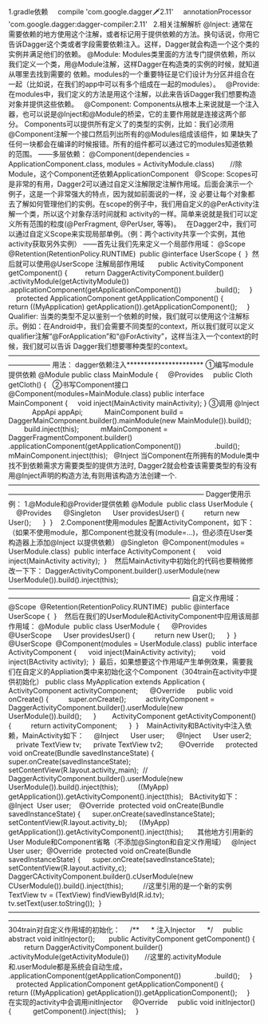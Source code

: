 1.gradle依赖
    compile 'com.google.dagger:dagger:2.11'
    annotationProcessor 'com.google.dagger:dagger-compiler:2.11'
 
2.相关注解解析
@Inject: 通常在需要依赖的地方使用这个注解，或者标记用于提供依赖的方法。换句话说，你用它告诉Dagger这个类或者字段需要依赖注入。这样，Dagger就会构造一个这个类的实例并满足他们的依赖。
@Module: Modules类里面的方法专门提供依赖，所以我们定义一个类，用@Module注解，这样Dagger在构造类的实例的时候，就知道从哪里去找到需要的 依赖。modules的一个重要特征是它们设计为分区并组合在一起（比如说，在我们的app中可以有多个组成在一起的modules）。
 
@Provide: 在modules中，我们定义的方法是用这个注解，以此来告诉Dagger我们想要构造对象并提供这些依赖。
 
@Component: Components从根本上来说就是一个注入器，也可以说是@Inject和@Module的桥梁，它的主要作用就是连接这两个部分。 Components可以提供所有定义了的类型的实例，比如：我们必须用@Component注解一个接口然后列出所有的@Modules组成该组件，如 果缺失了任何一块都会在编译的时候报错。所有的组件都可以通过它的modules知道依赖的范围。
——多层依赖：
@Component(dependencies = ApplicationComponent.class, modules = ActivityModule.class)        //除Module，这个Component还依赖ApplicationComponent
 
@Scope: Scopes可是非常的有用，Dagger2可以通过自定义注解限定注解作用域。后面会演示一个例子，这是一个非常强大的特点，因为就如前面说的一样，没 必要让每个对象都去了解如何管理他们的实例。在scope的例子中，我们用自定义的@PerActivity注解一个类，所以这个对象存活时间就和 activity的一样。简单来说就是我们可以定义所有范围的粒度(@PerFragment, @PerUser, 等等)。
 
在Dagger2中，我们可以通过自定义Scope来实现局部单例。（例：两个activity共享一个实例，其他activity获取另外实例）
——首先让我们先来定义一个局部作用域：
@Scope  
@Retention(RetentionPolicy.RUNTIME)  
public @interface UserScope {  
}  
然后就可以使用@UserScope 注解局部作用域
 
    public ActivityComponent getComponent() {
        return DaggerActivityComponent.builder()
                .activityModule(getActivityModule())
                .applicationComponent(getApplicationComponent())
                .build();
    }
 
    protected ApplicationComponent getApplicationComponent() {
        return ((MyApplication) getApplication()).getApplicationComponent();
    }
 
Qualifier: 当类的类型不足以鉴别一个依赖的时候，我们就可以使用这个注解标示。例如：在Android中，我们会需要不同类型的context，所以我们就可以定义 qualifier注解“@ForApplication”和“@ForActivity”，这样当注入一个context的时候，我们就可以告诉 Dagger我们想要哪种类型的context。
 
——————————————————————————————————————————
用法：
dagger依赖注入**********************
①编写module提供依赖
@Module
public class MainModule {
    @Provides
    public Cloth getCloth() {
 
②书写Component接口
@Component(modules=MainModule.class)
public interface MainComponent {
    void inject(MainActivity mainActivity);
}
③调用
@Inject
            AppApi appApi;
 
        MainComponent build = DaggerMainComponent.builder().mainModule(new MainModule()).build();
        build.inject(this);
 
        mMainComponent = DaggerFragmentComponent.builder()
                .applicationComponent(getApplicationComponent())
                .build();
        mMainComponent.inject(this);
 
@Inject
当Component在所拥有的Module类中找不到依赖需求方需要类型的提供方法时,
Dagger2就会检查该需要类型的有没有用@Inject声明的构造方法,有则用该构造方法创建一个.
 
————————————————————————————————————————————————————————————————
Dagger使用示例：
1.@Module和@Provider提供依赖
@Module  
public class UserModule {  
    @Provides  
    @Singleton  
    User providesUser() {  
        return new User();  
    }  
}  
 
2.Component使用modules
配置ActivityComponent，如下：（如果不使用module，那Component也就没有(module=...)，但必须在User类构造器上添加@Inject 以提供依赖）
@Singleton  
@Component(modules = UserModule.class)  
public interface ActivityComponent {  
    void inject(MainActivity activity);  
}  
 
然后MainActivity中初始化的代码也要稍微修改一下下：
DaggerActivityComponent.builder().userModule(new UserModule()).build().inject(this);  
 
——————————————————————————————————————————————————————————————
自定义作用域：
@Scope  
@Retention(RetentionPolicy.RUNTIME)  
public @interface UserScope {  
}  
 
然后在我们的UserModule和ActivityComponent中应用该局部作用域：
@Module  
public class UserModule {  
    @Provides  
    @UserScope  
    User providesUser() {  
        return new User();  
    }  
}  
 
@UserScope  
@Component(modules = UserModule.class)  
public interface ActivityComponent {  
    void inject(MainActivity activity);  
  
    void inject(BActivity activity);  
}  
最后，如果想要这个作用域产生单例效果，需要我们在自定义的Appliation类中来初始化这个Component（304train在activity中提供初始化）
public class MyApplication extends Application {  
    ActivityComponent activityComponent;  
    @Override  
    public void onCreate() {  
        super.onCreate();  
        activityComponent = DaggerActivityComponent.builder().userModule(new UserModule()).build();  
    }  
  
    ActivityComponent getActivityComponent(){  
        return activityComponent;  
    }  
}  
 
MainActivity和BActivity中注入依赖，MainActivity如下：
    @Inject  
    User user;  
    @Inject  
    User user2;  
    private TextView tv;  
    private TextView tv2;  
  
    @Override  
    protected void onCreate(Bundle savedInstanceState) {  
        super.onCreate(savedInstanceState);  
        setContentView(R.layout.activity_main);  
//        DaggerActivityComponent.builder().userModule(new UserModule()).build().inject(this);  
        ((MyApp) getApplication()).getActivityComponent().inject(this); 
 
BActivity如下：
@Inject  
User user;  
  
@Override  
protected void onCreate(Bundle savedInstanceState) {  
    super.onCreate(savedInstanceState);  
    setContentView(R.layout.activity_b);  
    ((MyApp) getApplication()).getActivityComponent().inject(this);   
 
 
其他地方引用新的User
Module和Component省略（不添加@Sington和自定义作用域）
 
@Inject  
User user;  
@Override  
protected void onCreate(Bundle savedInstanceState) {  
    super.onCreate(savedInstanceState);  
    setContentView(R.layout.activity_c);  
    DaggerCActivityComponent.builder().cUserModule(new CUserModule()).build().inject(this);          //这里引用的是一个新的实例
    TextView tv = (TextView) findViewById(R.id.tv);  
    tv.setText(user.toString());  
}  
————————————————————————————————————————————————————————————————————
304train对自定义作用域的初始化：
    /**
     * 注入Injector
     */
    public abstract void initInjector();
 
    public ActivityComponent getComponent() {
        return DaggerActivityComponent.builder()
                .activityModule(getActivityModule())        //这里的.activityModule和.userModule都是系统会自动生成，
                .applicationComponent(getApplicationComponent())
                .build();
    }
 
    protected ApplicationComponent getApplicationComponent() {
        return ((MyApplication) getApplication()).getApplicationComponent();
    }
 
在实现的activity中会调用initInjector
    @Override
    public void initInjector() {
 
        getComponent().inject(this);
    }
 
 
 
 
